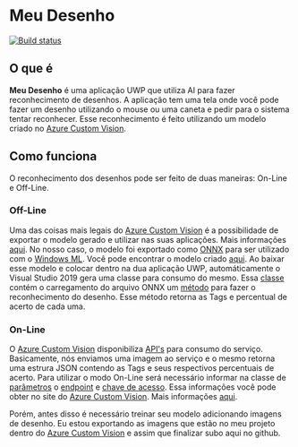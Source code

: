 # Meu Desenho 

[![Build status](https://github.com/angelobelchior/MeuDesenho/workflows/MeuDesenho/badge.svg)](https://github.com/angelobelchior/MeuDesenho/workflows/MeuDesenho/badge.svg)

## O que é
**Meu Desenho** é uma aplicação UWP que utiliza AI para fazer reconhecimento de desenhos.
A aplicação tem uma tela onde você pode fazer um desenho utilizando o mouse ou uma caneta e pedir para o sistema tentar reconhecer.
Esse reconhecimento é feito utilizando um modelo criado no [Azure Custom Vision](https://www.customvision.ai/).

## Como funciona
O reconhecimento dos desenhos pode ser feito de duas maneiras: On-Line e Off-Line.

### Off-Line
Uma das coisas mais legais do [Azure Custom Vision](https://www.customvision.ai/) é a possibilidade de exportar o modelo gerado e utilizar nas suas aplicações. Mais informações [aqui](https://docs.microsoft.com/pt-br/azure/cognitive-services/custom-vision-service/export-your-model).
No nosso caso, o modelo foi exportado como [ONNX](https://onnx.ai/) para ser utilizado com o [Windows ML](https://docs.microsoft.com/pt-br/windows/ai/windows-ml/).
Você pode encontrar o modelo criado [aqui](https://github.com/angelobelchior/MeuDesenho/blob/master/MeuDesenho/Assets/Models/MeuDesenho.onnx).
Ao baixar esse modelo e colocar dentro na dua aplicação UWP, automáticamente o Visual Studio 2019 gera uma classe para consumo do mesmo.
Essa [classe](https://github.com/angelobelchior/MeuDesenho/blob/master/MeuDesenho/Assets/Models/MeuDesenho.cs) contém o carregamento do arquivo ONNX um [método](https://github.com/angelobelchior/MeuDesenho/blob/76d70a4b053ba952a2825cadd886c523c91d0271/MeuDesenho/Assets/Models/MeuDesenho.cs#L30) para fazer o reconhecimento do desenho. Esse método retorna as Tags e percentual de acerto de cada uma.

### On-Line
O [Azure Custom Vision](https://www.customvision.ai/) disponibiliza [API's](https://docs.microsoft.com/pt-br/azure/cognitive-services/custom-vision-service/) para consumo do serviço. Basicamente, nós enviamos uma imagem ao serviço e o mesmo retorna uma estrura JSON contendo as Tags e seus respectivos percentuais de acerto.
Para utilizar o modo On-Line será necessário informar na classe de [parâmetros](https://github.com/angelobelchior/MeuDesenho/blob/master/MeuDesenho/Infra/Parameters.cs	) o [endpoint](https://github.com/angelobelchior/MeuDesenho/blob/76d70a4b053ba952a2825cadd886c523c91d0271/MeuDesenho/Infra/Parameters.cs#L5) e [chave de acesso](https://github.com/angelobelchior/MeuDesenho/blob/76d70a4b053ba952a2825cadd886c523c91d0271/MeuDesenho/Infra/Parameters.cs#L6). Essa informações você pode obter no site do [Azure Custom Vision](https://www.customvision.ai/). Mais informações [aqui](https://docs.microsoft.com/pt-br/azure/cognitive-services/custom-vision-service/use-prediction-api).

Porém, antes disso é necessário treinar seu modelo adicionando imagens de desenho. 
Eu estou exportando as imagens que estão no meu projeto dentro do [Azure Custom Vision](https://www.customvision.ai/) e assim que finalizar subo aqui no github.

